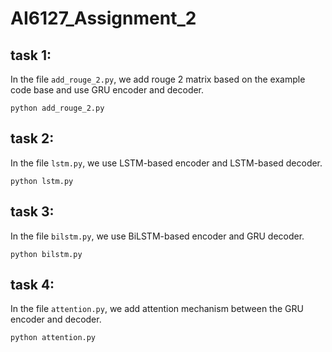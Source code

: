 # AI6127_Assignment_2

## task 1:
In the file `add_rouge_2.py`, we add rouge 2 matrix based on the example code base and use GRU encoder and decoder.
```
python add_rouge_2.py
```

## task 2:
In the file `lstm.py`, we use LSTM-based encoder and LSTM-based decoder.
```
python lstm.py
```

## task 3:
In the file `bilstm.py`, we use BiLSTM-based encoder and GRU decoder.
```
python bilstm.py
```

## task 4:
In the file `attention.py`, we add attention mechanism between the GRU encoder and decoder.
```
python attention.py
```

